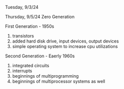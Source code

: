 Tuesday, 9/3/24

Thursday, 9/5/24
Zero Generation

First Generation - 1950s
1. transistors
2. added hard disk drive, input devices, output devices
3. simple operating system to increase cpu utilizations

Second Generation - Eaerly 1960s
1. integrated circuits
2. interrupts
3. beginnings of multiprogramming
4. beginnings of multiprocessor systems as well

